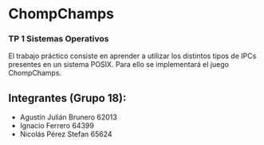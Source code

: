 # ChompChamps
### TP 1 Sistemas Operativos
El trabajo práctico consiste en aprender a utilizar los distintos tipos de IPCs presentes en un sistema POSIX. Para ello se implementará el juego ChompChamps.

## Integrantes (Grupo 18):
- Agustín Julián Brunero 62013
- Ignacio Ferrero 64399
- Nicolás Pérez Stefan 65624